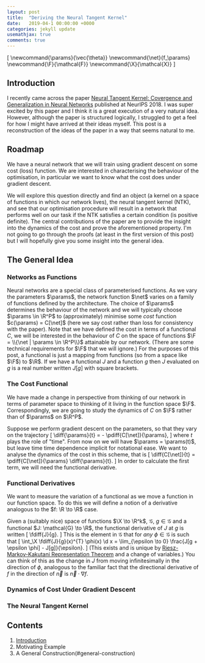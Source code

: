 ```yaml
---
layout: post
title:  "Deriving the Neural Tangent Kernel"
date:   2019-04-1 00:00:00 +0000
categories: jekyll update
usemathjax: true
comments: true
---
```

\[
\newcommand{\params}{\vec{\theta}}
\newcommand{\net}{f_\params}
\newcommand{\F}{\mathcal{F}}
\newcommand{\X}{\mathcal{X}}
\]

## Introduction
I recently came across the paper [Neural Tangent Kernel: Covergence and Generalization in Neural Networks](https://arxiv.org/abs/1806.07572) published at NeurIPS 2018. I was super excited by this paper and I think it is a great execution of a very natural idea. However, although the paper is structured logically, I struggled to get a feel for how I might have arrived at their ideas myself. This post is a reconstruction of the ideas of the paper in a way that seems natural to me.

## Roadmap
We have a neural network that we will train using gradient descent on some cost (loss) function.
We are interested in characterising the behaviour of the optimisation, in particular we want to know what the cost does under gradient descent.

We will explore this question directly and find an object (a kernel on a space of functions in which our network lives), the neural tangent kernel (NTK), and see that our optimisation procedure will result in a network that performs well on our task if the NTK satisfies a certain condition (is positive definite). The central contributions of the paper are to provide the insight into the dynamics of the cost and prove the aforementioned property. I'm not going to go through the proofs (at least in the first version of this post) but I will hopefully give you some insight into the general idea.

## The General Idea
### Networks as Functions
Neural networks are a special class of parameterised functions. 
As we vary the parameters $\params$, the network function $\net$ varies on a family of functions defined by the architecture. 
The choice of $\params$ determines the behaviour of the network and we will typically choose $\params \in \R^P$ to (approximately) minimise some _cost_ function $c(\params) = C[\net]$ (here we say cost rather than loss for consistency with the paper).
Note that we have defined the cost in terms of a functional $C$, we will be interested in the behaviour of $C$ on the space of functions $\F = \\{\net | \params \in \R^P\\}$ attainable by our network. (There are some technical requirements for $\F$ that we will ignore.)
For the purposes of this post, a functional is just a mapping from functions (so from a space like $\F$) to $\R$.
If we have a functional $J$ and a function $g$ then $J$ evaluated on $g$ is a real number written $J[g]$ with square brackets.

### The Cost Functional
We have made a change in perspective from thinking of our network in terms of parameter space to thinking of it living in the function space $\F$.
Correspondingly, we are going to study the dynamics of $C$ on $\F$ rather than of $\params$ on $\R^P$.

Suppose we perform gradient descent on the parameters, so that they vary on the trajectory
\[
\diff{\params}{t} = - \pdiff{C[\net]}{\params},
\]
where $t$ plays the role of "time".
From now on we will have $\params = \params(t)$, but leave time time dependence implicit for notational ease.
We want to analyse the dynamics of the cost in this scheme, that is
\[
    \diff{C[\net]}{t} = \pdiff{C[\net]}{\params} \diff{\params}{t}.
\]
In order to calculate the first term, we will need the functional derivative.

### Functional Derivatives
We want to measure the variation of a functional as we move a function in our function space.
To do this we will define a notion of a derivative analogous to the $f: \R \to \R$ case.

Given a (suitably nice) space of functions $\X \to \R^k$, $\mathcal{G}$, $g \in \mathcal{G}$ and a functional $J: \mathcal{G} \to \R$, the functional derivative of $J$ at $g$ is written
\[
    \fdiff{J}{g}.
\]
This is the element in $\mathcal{G}$ that for _any_ $\phi \in \mathcal{G}$ is such that
\[
   \int_\X \fdiff{J}{g}(x)^{T} \phi(x) \d x = \lim_{\epsilon \to 0} \frac{J[g + \epsilon \phi] - J[g]}{\epsilon}.
\]
(This exists and is unique by [Riesz-Markov-Kakutani Representation Theorem](https://en.wikipedia.org/wiki/Riesz-Markov-Kakutani_representation_theorem) and a change of variables.)
You can think of this as the change in $J$ from moving infinitesimally in the direction of $\phi$, analogous to the familiar fact that the directional derivative of $f$ in the direction of $\vec{n}$ is $\vec{n}\cdot\nabla f$.





### Dynamics of Cost Under Gradient Descent
### The Neural Tangent Kernel








## Contents
1. [Introduction](#introduction)
2. Motivating Example
3. A General Construction(#general-construction)
